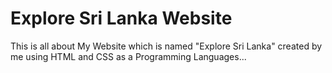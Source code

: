 # Explore Sri Lanka Website
This is all about My Website which is named "Explore Sri Lanka" created by me using HTML and CSS as a Programming Languages...
